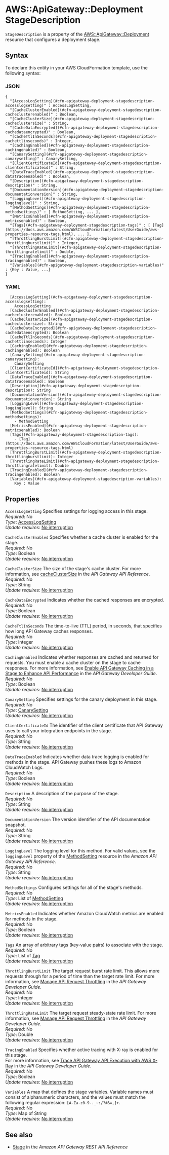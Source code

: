 # AWS::ApiGateway::Deployment StageDescription<a name="aws-properties-apigateway-deployment-stagedescription"></a>

`StageDescription` is a property of the [AWS::ApiGateway::Deployment](https://docs.aws.amazon.com/AWSCloudFormation/latest/UserGuide/aws-resource-apigateway-deployment.html) resource that configures a deployment stage\.

## Syntax<a name="aws-properties-apigateway-deployment-stagedescription-syntax"></a>

To declare this entity in your AWS CloudFormation template, use the following syntax:

### JSON<a name="aws-properties-apigateway-deployment-stagedescription-syntax.json"></a>

```
{
  "[AccessLogSetting](#cfn-apigateway-deployment-stagedescription-accesslogsetting)" : AccessLogSetting,
  "[CacheClusterEnabled](#cfn-apigateway-deployment-stagedescription-cacheclusterenabled)" : Boolean,
  "[CacheClusterSize](#cfn-apigateway-deployment-stagedescription-cacheclustersize)" : String,
  "[CacheDataEncrypted](#cfn-apigateway-deployment-stagedescription-cachedataencrypted)" : Boolean,
  "[CacheTtlInSeconds](#cfn-apigateway-deployment-stagedescription-cachettlinseconds)" : Integer,
  "[CachingEnabled](#cfn-apigateway-deployment-stagedescription-cachingenabled)" : Boolean,
  "[CanarySetting](#cfn-apigateway-deployment-stagedescription-canarysetting)" : CanarySetting,
  "[ClientCertificateId](#cfn-apigateway-deployment-stagedescription-clientcertificateid)" : String,
  "[DataTraceEnabled](#cfn-apigateway-deployment-stagedescription-datatraceenabled)" : Boolean,
  "[Description](#cfn-apigateway-deployment-stagedescription-description)" : String,
  "[DocumentationVersion](#cfn-apigateway-deployment-stagedescription-documentationversion)" : String,
  "[LoggingLevel](#cfn-apigateway-deployment-stagedescription-logginglevel)" : String,
  "[MethodSettings](#cfn-apigateway-deployment-stagedescription-methodsettings)" : [ MethodSetting, ... ],
  "[MetricsEnabled](#cfn-apigateway-deployment-stagedescription-metricsenabled)" : Boolean,
  "[Tags](#cfn-apigateway-deployment-stagedescription-tags)" : [ [Tag](https://docs.aws.amazon.com/AWSCloudFormation/latest/UserGuide/aws-properties-resource-tags.html), ... ],
  "[ThrottlingBurstLimit](#cfn-apigateway-deployment-stagedescription-throttlingburstlimit)" : Integer,
  "[ThrottlingRateLimit](#cfn-apigateway-deployment-stagedescription-throttlingratelimit)" : Double,
  "[TracingEnabled](#cfn-apigateway-deployment-stagedescription-tracingenabled)" : Boolean,
  "[Variables](#cfn-apigateway-deployment-stagedescription-variables)" : {Key : Value, ...}
}
```

### YAML<a name="aws-properties-apigateway-deployment-stagedescription-syntax.yaml"></a>

```
  [AccessLogSetting](#cfn-apigateway-deployment-stagedescription-accesslogsetting):
    AccessLogSetting
  [CacheClusterEnabled](#cfn-apigateway-deployment-stagedescription-cacheclusterenabled): Boolean
  [CacheClusterSize](#cfn-apigateway-deployment-stagedescription-cacheclustersize): String
  [CacheDataEncrypted](#cfn-apigateway-deployment-stagedescription-cachedataencrypted): Boolean
  [CacheTtlInSeconds](#cfn-apigateway-deployment-stagedescription-cachettlinseconds): Integer
  [CachingEnabled](#cfn-apigateway-deployment-stagedescription-cachingenabled): Boolean
  [CanarySetting](#cfn-apigateway-deployment-stagedescription-canarysetting):
    CanarySetting
  [ClientCertificateId](#cfn-apigateway-deployment-stagedescription-clientcertificateid): String
  [DataTraceEnabled](#cfn-apigateway-deployment-stagedescription-datatraceenabled): Boolean
  [Description](#cfn-apigateway-deployment-stagedescription-description): String
  [DocumentationVersion](#cfn-apigateway-deployment-stagedescription-documentationversion): String
  [LoggingLevel](#cfn-apigateway-deployment-stagedescription-logginglevel): String
  [MethodSettings](#cfn-apigateway-deployment-stagedescription-methodsettings):
    - MethodSetting
  [MetricsEnabled](#cfn-apigateway-deployment-stagedescription-metricsenabled): Boolean
  [Tags](#cfn-apigateway-deployment-stagedescription-tags):
    - [Tag](https://docs.aws.amazon.com/AWSCloudFormation/latest/UserGuide/aws-properties-resource-tags.html)
  [ThrottlingBurstLimit](#cfn-apigateway-deployment-stagedescription-throttlingburstlimit): Integer
  [ThrottlingRateLimit](#cfn-apigateway-deployment-stagedescription-throttlingratelimit): Double
  [TracingEnabled](#cfn-apigateway-deployment-stagedescription-tracingenabled): Boolean
  [Variables](#cfn-apigateway-deployment-stagedescription-variables):
    Key : Value
```

## Properties<a name="aws-properties-apigateway-deployment-stagedescription-properties"></a>

`AccessLogSetting` <a name="cfn-apigateway-deployment-stagedescription-accesslogsetting"></a>
Specifies settings for logging access in this stage\.  
_Required_: No  
_Type_: [AccessLogSetting](aws-properties-apigateway-deployment-accesslogsetting.md)  
_Update requires_: [No interruption](https://docs.aws.amazon.com/AWSCloudFormation/latest/UserGuide/using-cfn-updating-stacks-update-behaviors.html#update-no-interrupt)

`CacheClusterEnabled` <a name="cfn-apigateway-deployment-stagedescription-cacheclusterenabled"></a>
Specifies whether a cache cluster is enabled for the stage\.  
_Required_: No  
_Type_: Boolean  
_Update requires_: [No interruption](https://docs.aws.amazon.com/AWSCloudFormation/latest/UserGuide/using-cfn-updating-stacks-update-behaviors.html#update-no-interrupt)

`CacheClusterSize` <a name="cfn-apigateway-deployment-stagedescription-cacheclustersize"></a>
The size of the stage's cache cluster\. For more information, see [cacheClusterSize](https://docs.aws.amazon.com/apigateway/latest/api/API_CreateStage.html#apigw-CreateStage-request-cacheClusterSize) in the _API Gateway API Reference_\.  
_Required_: No  
_Type_: String  
_Update requires_: [No interruption](https://docs.aws.amazon.com/AWSCloudFormation/latest/UserGuide/using-cfn-updating-stacks-update-behaviors.html#update-no-interrupt)

`CacheDataEncrypted` <a name="cfn-apigateway-deployment-stagedescription-cachedataencrypted"></a>
Indicates whether the cached responses are encrypted\.  
_Required_: No  
_Type_: Boolean  
_Update requires_: [No interruption](https://docs.aws.amazon.com/AWSCloudFormation/latest/UserGuide/using-cfn-updating-stacks-update-behaviors.html#update-no-interrupt)

`CacheTtlInSeconds` <a name="cfn-apigateway-deployment-stagedescription-cachettlinseconds"></a>
The time\-to\-live \(TTL\) period, in seconds, that specifies how long API Gateway caches responses\.  
_Required_: No  
_Type_: Integer  
_Update requires_: [No interruption](https://docs.aws.amazon.com/AWSCloudFormation/latest/UserGuide/using-cfn-updating-stacks-update-behaviors.html#update-no-interrupt)

`CachingEnabled` <a name="cfn-apigateway-deployment-stagedescription-cachingenabled"></a>
Indicates whether responses are cached and returned for requests\. You must enable a cache cluster on the stage to cache responses\. For more information, see [Enable API Gateway Caching in a Stage to Enhance API Performance](https://docs.aws.amazon.com/apigateway/latest/developerguide/api-gateway-caching.html) in the _API Gateway Developer Guide_\.  
_Required_: No  
_Type_: Boolean  
_Update requires_: [No interruption](https://docs.aws.amazon.com/AWSCloudFormation/latest/UserGuide/using-cfn-updating-stacks-update-behaviors.html#update-no-interrupt)

`CanarySetting` <a name="cfn-apigateway-deployment-stagedescription-canarysetting"></a>
Specifies settings for the canary deployment in this stage\.  
_Required_: No  
_Type_: [CanarySetting](aws-properties-apigateway-deployment-canarysetting.md)  
_Update requires_: [No interruption](https://docs.aws.amazon.com/AWSCloudFormation/latest/UserGuide/using-cfn-updating-stacks-update-behaviors.html#update-no-interrupt)

`ClientCertificateId` <a name="cfn-apigateway-deployment-stagedescription-clientcertificateid"></a>
The identifier of the client certificate that API Gateway uses to call your integration endpoints in the stage\.  
_Required_: No  
_Type_: String  
_Update requires_: [No interruption](https://docs.aws.amazon.com/AWSCloudFormation/latest/UserGuide/using-cfn-updating-stacks-update-behaviors.html#update-no-interrupt)

`DataTraceEnabled` <a name="cfn-apigateway-deployment-stagedescription-datatraceenabled"></a>
Indicates whether data trace logging is enabled for methods in the stage\. API Gateway pushes these logs to Amazon CloudWatch Logs\.  
_Required_: No  
_Type_: Boolean  
_Update requires_: [No interruption](https://docs.aws.amazon.com/AWSCloudFormation/latest/UserGuide/using-cfn-updating-stacks-update-behaviors.html#update-no-interrupt)

`Description` <a name="cfn-apigateway-deployment-stagedescription-description"></a>
A description of the purpose of the stage\.  
_Required_: No  
_Type_: String  
_Update requires_: [No interruption](https://docs.aws.amazon.com/AWSCloudFormation/latest/UserGuide/using-cfn-updating-stacks-update-behaviors.html#update-no-interrupt)

`DocumentationVersion` <a name="cfn-apigateway-deployment-stagedescription-documentationversion"></a>
The version identifier of the API documentation snapshot\.  
_Required_: No  
_Type_: String  
_Update requires_: [No interruption](https://docs.aws.amazon.com/AWSCloudFormation/latest/UserGuide/using-cfn-updating-stacks-update-behaviors.html#update-no-interrupt)

`LoggingLevel` <a name="cfn-apigateway-deployment-stagedescription-logginglevel"></a>
The logging level for this method\. For valid values, see the `loggingLevel` property of the [MethodSetting](https://docs.aws.amazon.com/apigateway/latest/api/API_MethodSetting.html) resource in the _Amazon API Gateway API Reference_\.  
_Required_: No  
_Type_: String  
_Update requires_: [No interruption](https://docs.aws.amazon.com/AWSCloudFormation/latest/UserGuide/using-cfn-updating-stacks-update-behaviors.html#update-no-interrupt)

`MethodSettings` <a name="cfn-apigateway-deployment-stagedescription-methodsettings"></a>
Configures settings for all of the stage's methods\.  
_Required_: No  
_Type_: List of [MethodSetting](aws-properties-apigateway-deployment-methodsetting.md)  
_Update requires_: [No interruption](https://docs.aws.amazon.com/AWSCloudFormation/latest/UserGuide/using-cfn-updating-stacks-update-behaviors.html#update-no-interrupt)

`MetricsEnabled` <a name="cfn-apigateway-deployment-stagedescription-metricsenabled"></a>
Indicates whether Amazon CloudWatch metrics are enabled for methods in the stage\.  
_Required_: No  
_Type_: Boolean  
_Update requires_: [No interruption](https://docs.aws.amazon.com/AWSCloudFormation/latest/UserGuide/using-cfn-updating-stacks-update-behaviors.html#update-no-interrupt)

`Tags` <a name="cfn-apigateway-deployment-stagedescription-tags"></a>
An array of arbitrary tags \(key\-value pairs\) to associate with the stage\.  
_Required_: No  
_Type_: List of [Tag](https://docs.aws.amazon.com/AWSCloudFormation/latest/UserGuide/aws-properties-resource-tags.html)  
_Update requires_: [No interruption](https://docs.aws.amazon.com/AWSCloudFormation/latest/UserGuide/using-cfn-updating-stacks-update-behaviors.html#update-no-interrupt)

`ThrottlingBurstLimit` <a name="cfn-apigateway-deployment-stagedescription-throttlingburstlimit"></a>
The target request burst rate limit\. This allows more requests through for a period of time than the target rate limit\. For more information, see [Manage API Request Throttling](https://docs.aws.amazon.com/apigateway/latest/developerguide/api-gateway-request-throttling.html) in the _API Gateway Developer Guide_\.  
_Required_: No  
_Type_: Integer  
_Update requires_: [No interruption](https://docs.aws.amazon.com/AWSCloudFormation/latest/UserGuide/using-cfn-updating-stacks-update-behaviors.html#update-no-interrupt)

`ThrottlingRateLimit` <a name="cfn-apigateway-deployment-stagedescription-throttlingratelimit"></a>
The target request steady\-state rate limit\. For more information, see [Manage API Request Throttling](https://docs.aws.amazon.com/apigateway/latest/developerguide/api-gateway-request-throttling.html) in the _API Gateway Developer Guide_\.  
_Required_: No  
_Type_: Double  
_Update requires_: [No interruption](https://docs.aws.amazon.com/AWSCloudFormation/latest/UserGuide/using-cfn-updating-stacks-update-behaviors.html#update-no-interrupt)

`TracingEnabled` <a name="cfn-apigateway-deployment-stagedescription-tracingenabled"></a>
Specifies whether active tracing with X\-ray is enabled for this stage\.  
For more information, see [Trace API Gateway API Execution with AWS X\-Ray](https://docs.aws.amazon.com/apigateway/latest/developerguide/apigateway-xray.html) in the _API Gateway Developer Guide_\.  
_Required_: No  
_Type_: Boolean  
_Update requires_: [No interruption](https://docs.aws.amazon.com/AWSCloudFormation/latest/UserGuide/using-cfn-updating-stacks-update-behaviors.html#update-no-interrupt)

`Variables` <a name="cfn-apigateway-deployment-stagedescription-variables"></a>
A map that defines the stage variables\. Variable names must consist of alphanumeric characters, and the values must match the following regular expression: `[A-Za-z0-9-._~:/?#&=,]+`\.  
_Required_: No  
_Type_: Map of String  
_Update requires_: [No interruption](https://docs.aws.amazon.com/AWSCloudFormation/latest/UserGuide/using-cfn-updating-stacks-update-behaviors.html#update-no-interrupt)

## See also<a name="aws-properties-apigateway-deployment-stagedescription--seealso"></a>

- [Stage](https://docs.aws.amazon.com/apigateway/latest/api/API_Stage.html) in the _Amazon API Gateway REST API Reference_
